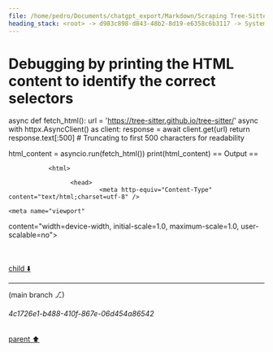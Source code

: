 ```yaml
---
file: /home/pedro/Documents/chatgpt_export/Markdown/Scraping Tree-Sitter Parsers Failed.md
heading_stack: <root> -> d983c898-d843-48b2-8d19-e6358c6b3117 -> System -> e17b45cd-afd8-40ff-9f17-efd45736b653 -> System -> aaa20636-5e4b-4441-bb5f-bf9eba90dce2 -> User -> 432ed60e-ec95-40ea-b496-fd523a6dea8d -> Assistant -> 46b32ca1-24f5-4323-8f5d-f353801b264c -> Tool -> 5d6e7cb4-e20c-4759-95a6-070b010d5169 -> Assistant -> aeb33008-033e-4c51-9795-353210680c11 -> Tool -> 72a817b1-2783-48d4-bf78-8f9daa221f44 -> Assistant -> c73162e6-83db-48ae-8c00-9fd50a81c5af -> Tool -> 7da4ef10-11a0-4f4f-8aec-d157fe8b9927 -> Assistant -> 348e0146-9bb9-495d-b8c4-bde20485181c -> Tool -> 4f1f0651-482e-4cab-a55d-39df9816a94f -> Assistant -> 110fa627-9882-4cc6-8366-bb4269a99851 -> Tool -> d639a724-6245-4c34-ae81-2a1a7a238b1a -> Assistant -> 4cf1eff7-4257-4611-9cf2-67a51ee45ace -> Tool -> 5eb515b5-5e93-4d99-834e-48d5bdd44983 -> Assistant -> 511015e7-9298-47ab-9ff5-7b4680d8c3b2 -> Tool -> 6723818c-93de-443d-a2f6-d6bfd8afa36c -> Assistant -> da42d6fe-6dce-43fc-b5f8-62fb0b35c208 -> Tool -> Since asyncio.run() cannot be used in a running event loop in Jupyter, let's use an alternative approach. -> 54a98b97-4922-4d68-8ae4-e9584ea09e6b -> Assistant -> 87411147-3dd5-4582-8c6a-add4383fa5bb -> Tool -> Using a workaround to run the coroutine in Jupyter's event loop -> 3b2bc534-700d-47ba-aaf4-250dc661f51c -> Assistant -> f28cbdcb-4a95-48b7-aaec-cda14ed29d51 -> Tool -> Using a different approach to run the coroutine -> b7444827-1589-40ed-9b7d-d354f4017eb0 -> Assistant -> aaa2689e-1607-47a1-a47d-7e6ad32fb153 -> User -> d450e6ea-f0dd-4313-94f0-827fa9f7657d -> Assistant -> 465f6944-627a-48d3-bfae-0dcb6d2aebf9 -> Tool -> Debugging by printing the HTML content to identify the correct selectors
---
```

# Debugging by printing the HTML content to identify the correct selectors
async def fetch_html():
    url = 'https://tree-sitter.github.io/tree-sitter/'
    async with httpx.AsyncClient() as client:
        response = await client.get(url)
    return response.text[:500]  # Truncating to first 500 characters for readability

html_content = asyncio.run(fetch_html())
print(html_content)
== Output ==
<!DOCTYPE html>                                                                                                         
               <html>                                                                                                   
                                                                                                                        
                     <head>                                                                                             
                             <meta http-equiv="Content-Type" content="text/html;charset=utf-8" />                       
                                                                                                   <meta name="viewport"
 content="width=device-width, initial-scale=1.0, maximum-scale=1.0, user-scalable=no">                                  
                                                                                        <link rel="stylesheet" href="/tr
ee-sitter/assets/css/style.css?v=2cbfcbc35a7d245968f07ef5e9dee1a3ea574fee" media="screen" type="text/css">              
                                                                                                            <title>Tree-
sitter｜Introduction</title>                                                                                            
                              <link rel="icon" type="image/png" href="/tree-sitter/assets/images/favicon-32x32.png" size
s="32x32" />


[child ⬇️](#4c1726e1-b488-410f-867e-06d454a86542)

---

(main branch ⎇)
###### 4c1726e1-b488-410f-867e-06d454a86542
[parent ⬆️](#465f6944-627a-48d3-bfae-0dcb6d2aebf9)
